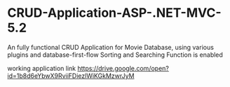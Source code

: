 # CRUD-Application-ASP-.NET-MVC-5.2
An fully functional CRUD Application for Movie Database, using various plugins and database-first-flow
Sorting and Searching Function is enabled

working application link https://drive.google.com/open?id=1b8d6eYbwX9RviiFDiezlWiKGkMzwrJyM
